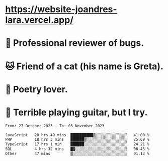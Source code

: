 # https://website-joandres-lara.vercel.app/
# 🐛 Professional reviewer of bugs.
# 🐱 Friend of a cat (his name is Greta).
# 📜 Poetry lover.
# 🎸 Terrible playing guitar, but I try.

<!--START_SECTION:waka-->

```txt
From: 27 October 2023 - To: 03 November 2023

JavaScript   28 hrs 49 mins  ██████████▒░░░░░░░░░░░░░░   41.00 %
PHP          18 hrs 3 mins   ██████▒░░░░░░░░░░░░░░░░░░   25.69 %
TypeScript   17 hrs 1 min    ██████░░░░░░░░░░░░░░░░░░░   24.21 %
SQL          4 hrs 32 mins   █▓░░░░░░░░░░░░░░░░░░░░░░░   06.45 %
Other        47 mins         ▒░░░░░░░░░░░░░░░░░░░░░░░░   01.13 %
```

<!--END_SECTION:waka-->

